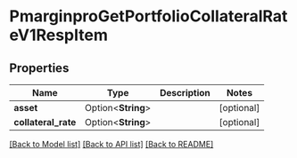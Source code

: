 # PmarginproGetPortfolioCollateralRateV1RespItem

## Properties

Name | Type | Description | Notes
------------ | ------------- | ------------- | -------------
**asset** | Option<**String**> |  | [optional]
**collateral_rate** | Option<**String**> |  | [optional]

[[Back to Model list]](../README.md#documentation-for-models) [[Back to API list]](../README.md#documentation-for-api-endpoints) [[Back to README]](../README.md)


